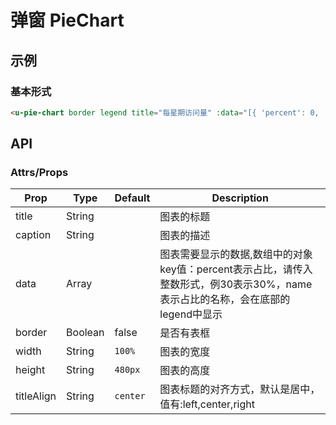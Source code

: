 # 弹窗 PieChart

## 示例
### 基本形式

``` html
<u-pie-chart border legend title="每星期访问量" :data="[{ 'percent': 0, 'name': 'selector1' }, { 'percent': 0, 'name': 'selector2' }, { 'percent': 0, 'name': 'selector3' }, { 'percent': 0, 'name': 'selector4' }]"></u-pie-chart>
```

## API

### Attrs/Props

| Prop | Type | Default | Description |
| --------- | ---- | ------- | ----------- |
| title | String |  | 图表的标题 |
| caption | String |  | 图表的描述 |
| data | Array |  | 图表需要显示的数据,数组中的对象key值：percent表示占比，请传入整数形式，例30表示30%，name表示占比的名称，会在底部的legend中显示 |
| border | Boolean | false | 是否有表框 |
| width | String | `100%` | 图表的宽度 |
| height | String | `480px` | 图表的高度 |
| titleAlign | String | `center` | 图表标题的对齐方式，默认是居中，值有:left,center,right |
